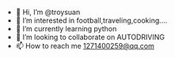 - 👋 Hi, I’m @troysuan
- 👀 I’m interested in football,traveling,cooking....
- 🌱 I’m currently learning python
- 💞️ I’m looking to collaborate on AUTODRIVING
- 📫 How to reach me 1271400259@qq.com

<!---
troysuan/troysuan is a ✨ special ✨ repository because its `README.md` (this file) appears on your GitHub profile.
You can click the Preview link to take a look at your changes.
--->
